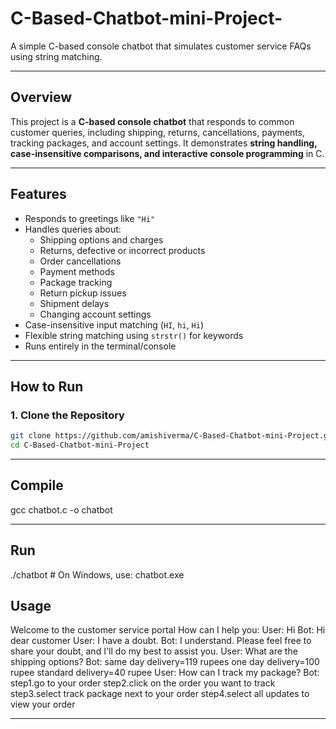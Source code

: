 # C-Based-Chatbot-mini-Project-
A simple C-based console chatbot that simulates customer service FAQs using string matching.

---

## Overview
This project is a **C-based console chatbot** that responds to common customer queries, including shipping, returns, cancellations, payments, tracking packages, and account settings. It demonstrates **string handling, case-insensitive comparisons, and interactive console programming** in C.

---

## Features
- Responds to greetings like `"Hi"`  
- Handles queries about:
  - Shipping options and charges  
  - Returns, defective or incorrect products  
  - Order cancellations  
  - Payment methods  
  - Package tracking  
  - Return pickup issues  
  - Shipment delays  
  - Changing account settings  
- Case-insensitive input matching (`HI`, `hi`, `Hi`)  
- Flexible string matching using `strstr()` for keywords  
- Runs entirely in the terminal/console  

---

## How to Run

### 1. Clone the Repository
```bash
git clone https://github.com/amishiverma/C-Based-Chatbot-mini-Project.git
cd C-Based-Chatbot-mini-Project
```
---

## Compile
gcc chatbot.c -o chatbot

---

## Run
./chatbot       # On Windows, use: chatbot.exe

## Usage

Welcome to the customer service portal
How can I help you:
User: Hi
Bot: Hi dear customer
User: I have a doubt.
Bot: I understand. Please feel free to share your doubt, and I'll do my best to assist you.
User: What are the shipping options?
Bot: same day delivery=119 rupees
     one day delivery=100 rupee
     standard delivery=40 rupee
User: How can I track my package?
Bot: step1.go to your order
     step2.click on the order you want to track
     step3.select track package next to your order
     step4.select all updates to view your order


---

